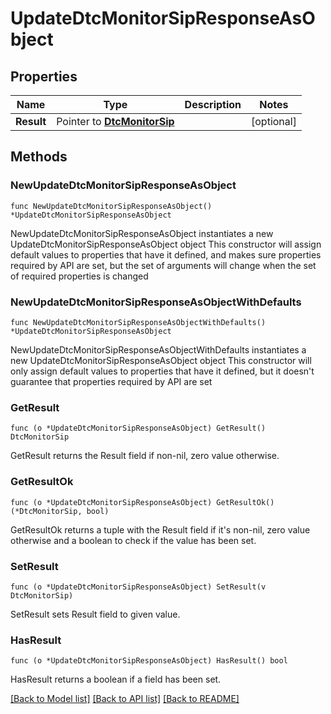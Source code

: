 # UpdateDtcMonitorSipResponseAsObject

## Properties

Name | Type | Description | Notes
------------ | ------------- | ------------- | -------------
**Result** | Pointer to [**DtcMonitorSip**](DtcMonitorSip.md) |  | [optional] 

## Methods

### NewUpdateDtcMonitorSipResponseAsObject

`func NewUpdateDtcMonitorSipResponseAsObject() *UpdateDtcMonitorSipResponseAsObject`

NewUpdateDtcMonitorSipResponseAsObject instantiates a new UpdateDtcMonitorSipResponseAsObject object
This constructor will assign default values to properties that have it defined,
and makes sure properties required by API are set, but the set of arguments
will change when the set of required properties is changed

### NewUpdateDtcMonitorSipResponseAsObjectWithDefaults

`func NewUpdateDtcMonitorSipResponseAsObjectWithDefaults() *UpdateDtcMonitorSipResponseAsObject`

NewUpdateDtcMonitorSipResponseAsObjectWithDefaults instantiates a new UpdateDtcMonitorSipResponseAsObject object
This constructor will only assign default values to properties that have it defined,
but it doesn't guarantee that properties required by API are set

### GetResult

`func (o *UpdateDtcMonitorSipResponseAsObject) GetResult() DtcMonitorSip`

GetResult returns the Result field if non-nil, zero value otherwise.

### GetResultOk

`func (o *UpdateDtcMonitorSipResponseAsObject) GetResultOk() (*DtcMonitorSip, bool)`

GetResultOk returns a tuple with the Result field if it's non-nil, zero value otherwise
and a boolean to check if the value has been set.

### SetResult

`func (o *UpdateDtcMonitorSipResponseAsObject) SetResult(v DtcMonitorSip)`

SetResult sets Result field to given value.

### HasResult

`func (o *UpdateDtcMonitorSipResponseAsObject) HasResult() bool`

HasResult returns a boolean if a field has been set.


[[Back to Model list]](../README.md#documentation-for-models) [[Back to API list]](../README.md#documentation-for-api-endpoints) [[Back to README]](../README.md)


